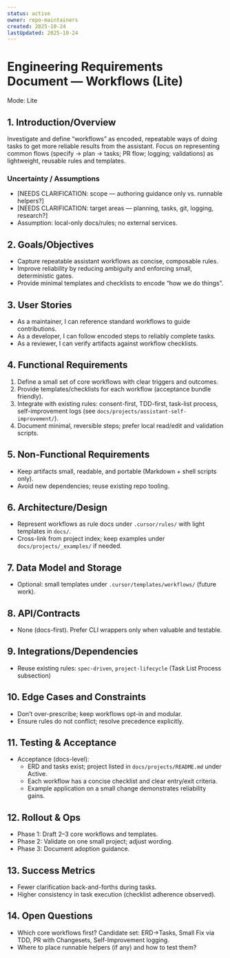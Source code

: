 ```yaml
---
status: active
owner: repo-maintainers
created: 2025-10-24
lastUpdated: 2025-10-24
---
```


# Engineering Requirements Document — Workflows (Lite)

Mode: Lite

## 1. Introduction/Overview

Investigate and define “workflows” as encoded, repeatable ways of doing tasks to get more reliable results from the assistant. Focus on representing common flows (specify → plan → tasks; PR flow; logging; validations) as lightweight, reusable rules and templates.

### Uncertainty / Assumptions

- [NEEDS CLARIFICATION: scope — authoring guidance only vs. runnable helpers?]
- [NEEDS CLARIFICATION: target areas — planning, tasks, git, logging, research?]
- Assumption: local-only docs/rules; no external services.

## 2. Goals/Objectives

- Capture repeatable assistant workflows as concise, composable rules.
- Improve reliability by reducing ambiguity and enforcing small, deterministic gates.
- Provide minimal templates and checklists to encode “how we do things”.

## 3. User Stories

- As a maintainer, I can reference standard workflows to guide contributions.
- As a developer, I can follow encoded steps to reliably complete tasks.
- As a reviewer, I can verify artifacts against workflow checklists.

## 4. Functional Requirements

1. Define a small set of core workflows with clear triggers and outcomes.
2. Provide templates/checklists for each workflow (acceptance bundle friendly).
3. Integrate with existing rules: consent-first, TDD-first, task-list process, self-improvement logs (see `docs/projects/assistant-self-improvement/`).
4. Document minimal, reversible steps; prefer local read/edit and validation scripts.

## 5. Non-Functional Requirements

- Keep artifacts small, readable, and portable (Markdown + shell scripts only).
- Avoid new dependencies; reuse existing repo tooling.

## 6. Architecture/Design

- Represent workflows as rule docs under `.cursor/rules/` with light templates in `docs/`.
- Cross-link from project index; keep examples under `docs/projects/_examples/` if needed.

## 7. Data Model and Storage

- Optional: small templates under `.cursor/templates/workflows/` (future work).

## 8. API/Contracts

- None (docs-first). Prefer CLI wrappers only when valuable and testable.

## 9. Integrations/Dependencies

- Reuse existing rules: `spec-driven`, `project-lifecycle` (Task List Process subsection)

## 10. Edge Cases and Constraints

- Don’t over-prescribe; keep workflows opt-in and modular.
- Ensure rules do not conflict; resolve precedence explicitly.

## 11. Testing & Acceptance

- Acceptance (docs-level):
  - ERD and tasks exist; project listed in `docs/projects/README.md` under Active.
  - Each workflow has a concise checklist and clear entry/exit criteria.
  - Example application on a small change demonstrates reliability gains.

## 12. Rollout & Ops

- Phase 1: Draft 2–3 core workflows and templates.
- Phase 2: Validate on one small project; adjust wording.
- Phase 3: Document adoption guidance.

## 13. Success Metrics

- Fewer clarification back-and-forths during tasks.
- Higher consistency in task execution (checklist adherence observed).

## 14. Open Questions

- Which core workflows first? Candidate set: ERD→Tasks, Small Fix via TDD, PR with Changesets, Self-Improvement logging.
- Where to place runnable helpers (if any) and how to test them?
